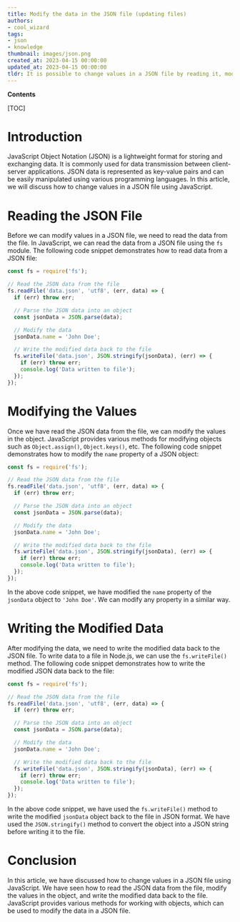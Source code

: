 ```yaml
---
title: Modify the data in the JSON file (updating files)
authors:
- cool_wizard
tags:
- json
- knowledge
thumbnail: images/json.png
created_at: 2023-04-15 00:00:00
updated_at: 2023-04-15 00:00:00
tldr: It is possible to change values in a JSON file by reading it, modifying the desired value and then writing it back to the file.
---
```


**Contents**

[TOC]

# Introduction
JavaScript Object Notation (JSON) is a lightweight format for storing and exchanging data. It is commonly used for data transmission between client-server applications. JSON data is represented as key-value pairs and can be easily manipulated using various programming languages. In this article, we will discuss how to change values in a JSON file using JavaScript.

# Reading the JSON File
Before we can modify values in a JSON file, we need to read the data from the file. In JavaScript, we can read the data from a JSON file using the `fs` module. The following code snippet demonstrates how to read data from a JSON file:

```javascript
const fs = require('fs');

// Read the JSON data from the file
fs.readFile('data.json', 'utf8', (err, data) => {
  if (err) throw err;

  // Parse the JSON data into an object
  const jsonData = JSON.parse(data);

  // Modify the data
  jsonData.name = 'John Doe';

  // Write the modified data back to the file
  fs.writeFile('data.json', JSON.stringify(jsonData), (err) => {
    if (err) throw err;
    console.log('Data written to file');
  });
});
```

# Modifying the Values
Once we have read the JSON data from the file, we can modify the values in the object. JavaScript provides various methods for modifying objects such as `Object.assign()`, `Object.keys()`, etc. The following code snippet demonstrates how to modify the `name` property of a JSON object:

```javascript
const fs = require('fs');

// Read the JSON data from the file
fs.readFile('data.json', 'utf8', (err, data) => {
  if (err) throw err;

  // Parse the JSON data into an object
  const jsonData = JSON.parse(data);

  // Modify the data
  jsonData.name = 'John Doe';

  // Write the modified data back to the file
  fs.writeFile('data.json', JSON.stringify(jsonData), (err) => {
    if (err) throw err;
    console.log('Data written to file');
  });
});
```

In the above code snippet, we have modified the `name` property of the `jsonData` object to `'John Doe'`. We can modify any property in a similar way.

# Writing the Modified Data
After modifying the data, we need to write the modified data back to the JSON file. To write data to a file in Node.js, we can use the `fs.writeFile()` method. The following code snippet demonstrates how to write the modified JSON data back to the file:

```javascript
const fs = require('fs');

// Read the JSON data from the file
fs.readFile('data.json', 'utf8', (err, data) => {
  if (err) throw err;

  // Parse the JSON data into an object
  const jsonData = JSON.parse(data);

  // Modify the data
  jsonData.name = 'John Doe';

  // Write the modified data back to the file
  fs.writeFile('data.json', JSON.stringify(jsonData), (err) => {
    if (err) throw err;
    console.log('Data written to file');
  });
});
```

In the above code snippet, we have used the `fs.writeFile()` method to write the modified `jsonData` object back to the file in JSON format. We have used the `JSON.stringify()` method to convert the object into a JSON string before writing it to the file.

# Conclusion
In this article, we have discussed how to change values in a JSON file using JavaScript. We have seen how to read the JSON data from the file, modify the values in the object, and write the modified data back to the file. JavaScript provides various methods for working with objects, which can be used to modify the data in a JSON file.
